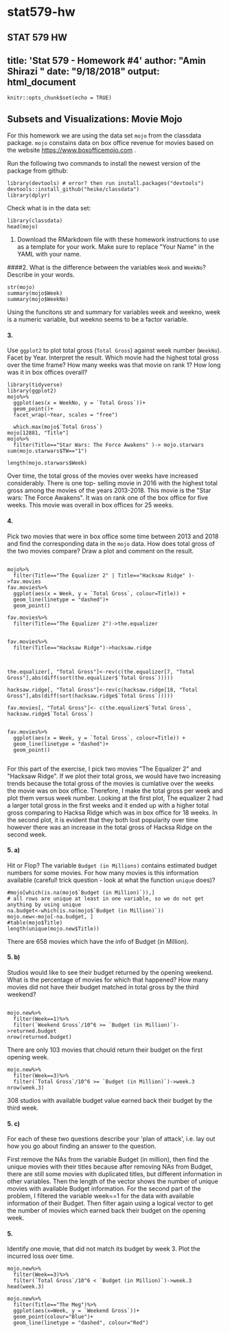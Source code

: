 # stat579-hw
STAT 579 HW
---
title: 'Stat 579 - Homework #4'
author: "Amin Shirazi "
date: "9/18/2018"
output: html_document
---

```{r setup, include=FALSE}
knitr::opts_chunk$set(echo = TRUE)
```

## Subsets and Visualizations: Movie Mojo

For this homework we are using the data set `mojo` from the classdata package. `mojo` constains data on box office revenue for movies based on the website https://www.boxofficemojo.com .


Run the following two commands to install the newest version of the package from github:

```{r, eval = FALSE}
library(devtools) # error? then run install.packages("devtools")
devtools::install_github("heike/classdata")
library(dplyr)
```

Check what is in the data set:
```{r}
library(classdata)
head(mojo)
```

1. Download the RMarkdown file with these homework instructions to use as a template for your work.
Make sure to replace "Your Name" in the YAML with your name.

####2.
What is the difference between the variables `Week` and `WeekNo`? Describe in your words. 
```{r}
str(mojo)
summary(mojo$Week)
summary(mojo$WeekNo)

```
Using the funcitons str and summary for variables week and weekno, week is a numeric variable, but weekno seems to be a factor variable. 


#### 3. 
Use `ggplot2` to plot total gross (`Total Gross`) against week number (`WeekNo`). Facet by Year. Interpret the result. 
Which movie had the highest total gross over the time frame? How many weeks was that movie on rank 1? How long was it in box offices overall?
```{r}
library(tidyverse)
library(ggplot2)
mojo%>%
  ggplot(aes(x = WeekNo, y = `Total Gross`))+
  geom_point()+
  facet_wrap(~Year, scales = "free")

  which.max(mojo$`Total Gross`)
mojo[12881, "Title"]
mojo%>%
  filter(Title=="Star Wars: The Force Awakens" )-> mojo.starwars
sum(mojo.starwars$TW=="1")

length(mojo.starwars$Week)
```

Over time, the total gross of the movies over weeks have increased considerably. There is one top- selling movie in 2016 with the highest total gross among the movies of the years 2013-2018. This movie is the "Star wars: The Force Awakens". It was on rank one of the box office for five weeks. This movie was overall in box offices for 25 weeks. 

#### 4. 
Pick two movies that were in box office some time between 2013 and 2018 and find the corresponding data in the `mojo` data. How does total gross of the two movies compare? Draw a plot and comment on the result. 
```{r}

mojo%>%
  filter(Title=="The Equalizer 2" | Title=="Hacksaw Ridge" )->fav.movies
fav.movies%>%
  ggplot(aes(x = Week, y = `Total Gross`, colour=Title)) +
  geom_line(linetype = "dashed")+
  geom_point()
```
```{r}
fav.movies%>%
  filter(Title=="The Equalizer 2")->the.equalizer


fav.movies%>%
  filter(Title=="Hacksaw Ridge")->hacksaw.ridge



the.equalizer[, "Total Gross"]<-rev(c(the.equalizer[7, "Total Gross"],abs(diff(sort(the.equalizer$`Total Gross`)))))

hacksaw.ridge[, "Total Gross"]<-rev(c(hacksaw.ridge[18, "Total Gross"],abs(diff(sort(hacksaw.ridge$`Total Gross`)))))

fav.movies[, "Total Gross"]<- c(the.equalizer$`Total Gross`, hacksaw.ridge$`Total Gross`)


fav.movies%>%
  ggplot(aes(x = Week, y = `Total Gross`, colour=Title)) +
  geom_line(linetype = "dashed")+
  geom_point()


```

For this part of the exercise, I pick two movies "The Equalizer 2" and "Hacksaw Ridge". If we plot their total gross, we would have two increasing trends because the total gross of the movies is cumlative over the weeks the movie was on box office. Therefore, I make the total gross per week and plot them versus week number. 
Looking at the first plot, The equalizer 2 had a larger total gross in the first weeks and it ended up with a higher total gross comparing to Hacksa Ridge which was in box office for 18 weeks. 
In the second plot, it is evident that they both lost popularity over time however there was an increase in the total gross of Hacksa Ridge on the second week. 



#### 5. a)
Hit or Flop? The variable `Budget (in Millions)` contains estimated budget numbers for some movies. For how many movies is this information available (careful! trick question - look at what the function `unique` does)? 
```{r}
#mojo[which(is.na(mojo$`Budget (in Million)`)),]
# all rows are unique at least in one variable, so we do not get anything by using unique
na.budget<-which(is.na(mojo$`Budget (in Million)`))
mojo.new<-mojo[-na.budget, ]
#table(mojo$Title)
length(unique(mojo.new$Title))

```

There are 658 movies which have the info of Budget (in Million).

#### 5. b)
Studios would like to see their budget returned by the opening weekend. What is the percentage of movies for which that happened? How many movies did not have their budget matched in total gross by the third weekend?
```{r}

mojo.new%>%
  filter(Week==1)%>%
  filter(`Weekend Gross`/10^6 >= `Budget (in Million)`)->returned.budget
nrow(returned.budget)
```

There are only 103 movies that chould return their budget on the first opening week. 

```{r}
mojo.new%>%
  filter(Week==3)%>%
  filter(`Total Gross`/10^6 >= `Budget (in Million)`)->week.3
nrow(week.3)
```

 308 studios with available budget value earned back their budget by the third week. 

#### 5. c)
For each of these two questions describe your 'plan of attack', i.e. lay out how you go about finding an answer to the question.

First remove the NAs from the variable Budget (in million), then find the unique movies with their titles because after removing NAs from Budget, there are still some movies with duplicated titles, but different information in other variables. Then the length of the vector shows the number of unique movies with available Budget information.
For the second part of the problem, I filtered the variable week==1 for the data with available information of their Budget. Then filter again using a logical vector to get the number of movies which earned back their budget on the opening week.

#### 5.

Identify one movie, that did not match its budget by week 3. Plot the incurred loss over time. 

```{r}
mojo.new%>%
  filter(Week==3)%>%
  filter(`Total Gross`/10^6 < `Budget (in Million)`)->week.3
head(week.3)

mojo.new%>%
  filter(Title=="The Meg")%>%
  ggplot(aes(x=Week, y = `Weekend Gross`))+
  geom_point(colour="Blue")+
  geom_line(linetype = "dashed", colour="Red")
```   
